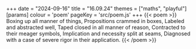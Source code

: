 +++
date = "2024-09-16"
title = "16.09.24"
themes = ["maths", "playful"]
[params]
  colour = 'poem'
  pageKey = 'src/poem.js'
+++
{{< poem >}}
Boxing up all manner of things,
Propositions crammed in boxes,
Labeled and abstracted well,
Taped closed in all manner of reason,
Contracted to their meager symbols,
Implication and necessity split at seams,
Diagnosed with a case of severe rigor in their application.
{{< /poem >}}